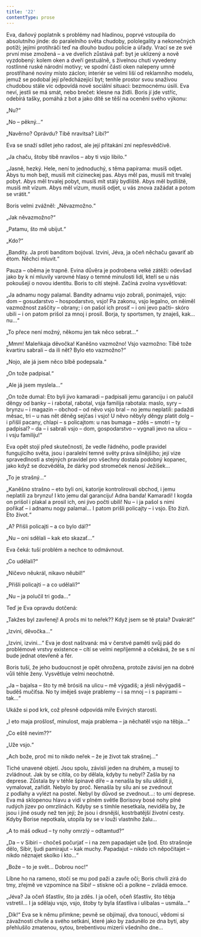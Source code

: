 ```yaml
---
title: '22'
contentType: prose
---
```


<section>

Eva, daňový poplatník s problémy nad hladinou, poprvé vstoupila do absolutního jinde: do paralelního světa chudoby, pololegality a nekonečných potíží; jejími protihráči teď na dlouho budou policie a úřady. Vrací se ze své první mise zmožená – a ve dveřích zůstává paf: byt je uklizený a nově vyzdobený: kolem oken a dveří gestuálně, s živelnou chutí vyvedeny rostlinné ruské národní motivy; ve spodní části oken nalepeny umně prostřihané noviny místo záclon; interiér se velmi liší od reklamního modelu, jemuž se podobal její předcházející byt; tenhle prostor svou snaživou chudobou stále víc odpovídá nové sociální situaci: bezmocnému úsilí. Eva neví, jestli se má smát, nebo brečet: klesne na židli. Boris jí jde vstříc, odebírá tašky, pomáhá z bot a jako dítě se těší na ocenění svého výkonu:

„Nu?“

„No – pěkný…“

„Navěrno? Oprávdu? Tibě nravitsa? Libi?“

Eva se snaží sdílet jeho radost, ale její přitakání zní nepřesvědčivě.

„Ja chaču, štoby tibě nravilos – aby ti vsjo libilo.“

„Jasně, hezký. Hele, není to jednoduchý, s těma papírama: musíš odjet. Abys tu moh bejt, musíš mít cizineckej pas. Abys měl pas, musíš mít trvalej pobyt. Abys měl trvalej pobyt, musíš mít stálý bydliště. Abys měl bydliště, musíš mít vízum. Abys měl vízum, musíš odjet, u vás znova zažádat a potom se vrátit.“

Boris velmi zvážněl: „Něvazmožno.“

„Jak něvazmožno?“

„Patamu, što mě ubijut.“

„Kdo?“

„Bandity. Ja proti banditom bojóval. Izvini, Jéva, ja očeň něchaču gavariť ab étom. Něchci mluvit.“

Pauza – oběma je trapně. Evina důvěra je podrobena velké zátěži: odevšad jako by k ní mluvily varovné hlasy o temné minulosti lidí, kteří se u nás pokoušejí o novou identitu. Boris to cítí stejně. Začíná zvolna vysvětlovat:

„Ja adnamu nogy palamal. Bandity adnamu vsjo zobrali, ponimaješ, vsjo: dom – gosudarstvo – hospodarstvo, vsjo! Pa zakonu, vsjo legalno, on něiměl vazmožnost zaščity – obrany; i on pašol ich prosiť – i oni jevo pačti– skóro ubili – i on patom prišol za mnoj i prosil. Borja, ty sportsmen, ty znaješ, kak… nu…“

„To přece není možný, někomu jen tak něco sebrat…“

„Mmm! Maleňkaja děvočka! Kaněšno vazmožno! Vsjo vazmožno: Tibě tože kvartiru sabrali – da ili nět? Bylo eto vazmožno?“

„Nojo, ale já jsem něco blbě podepsala.“

„On tože padpisal.“

„Ale já jsem myslela…“

„On tože dumal: Eto byli jivo kamaradi – padpisali jemu garanciju i on palučil děngy od banky – i rabotal, rabotal, vsja familija rabotala: maslo, syry – brynzu – i magazin – obchod – od něvo vsjo bral – no jemu neplatili: padaždi měsac, tri – u nas nět děněg sejčas i vsjo! U něvo něbyly děngy platit dolg – i přišlí pacany, chlapi – s policajtom: u nas bumaga – zděs – smotri – ty padpisal? – da – i sabrali vsjo – dom, gospodarstvo – vygnali jevo na ulicu – i vsju familiju!“

Eva opět stojí před skutečností, že vedle řádného, podle pravidel fungujícího světa, jsou i paralelní temné světy práva silnějšího; její vize spravedlnosti a stejných pravidel pro všechny dostala podobný kopanec, jako když se dozvěděla, že dárky pod stromeček nenosí Ježíšek…

„To je strašný…“

„Kaněšno strašno – eto byli oni, katorije kontrolirovali obchod, i jemu neplatili za brynzu! I kto jemu dal garanciju! Adna banda! Kamaradi! I kogda on prišol i plakal a prosil ich, oni jivo počti ubili! Nu – i ja pašol s nimi pořikať – i adnamu nogy palamal… I patom prišli policajty – i vsjo. Eto žizň. Eto život.“

„A? Přišli policajti – a co bylo dál?“

„Nu – oni sdělali – kak eto skazať…“

Eva čeká: tuší problém a nechce to odmávnout.

„Co udělali?“

„Ničevo něukrál, nikavo něubil!“

„Přišli policajti – a co udělali?“

„Nu – ja polučil tri goda…“

Teď je Eva opravdu dotčená:

„Takžes byl zavřenej! A pročs mi to neřek?? Když jsem se tě ptala? Dvakrát!“

„Izvini, děvočka…“

„Izvini, izvini…“ Eva je dost naštvaná: má v čerstvé paměti svůj pád do problémové vrstvy existence – cítí se velmi nepříjemně a očekává, že se s ní bude jednat otevřeně a fér.

Boris tuší, že jeho budoucnost je opět ohrožena, protože závisí jen na dobré vůli téhle ženy. Vysvětluje velmi neochotně.

„Ja – bajalsa – što ty mě brósiš na ulicu – mě výgadiš; a jésli něvýgadiš – buděš mučiťsa. No ty iměješ svaje prablemy – i sa mnoj – i s papirami – tak…“

Ukáže si pod krk, což přesně odpovídá míře Eviných starostí.

„I eto maja prošlosť, minulost, maja prablema – ja něchatěl vsjo na těbja…“

„Co eště nevim??“

„Uže vsjo.“

„Ach bože, proč mi to nikdo neřek – že je život tak strašnej…“

Tiché unavené objetí. Jsou spolu, závislí jeden na druhém, a musejí to zvládnout. Jak by se cítila, co by dělala, kdyby tu nebyl? Zašla by na deprese. Zůstala by v téhle špinavé díře – a nenašla by sílu uklidit ji, vymalovat, zařídit. Nebylo by proč. Nenašla by sílu ani se zvednout z podlahy a vylézt na postel. Nebyl by důvod se zvednout…: to umí deprese. Eva má sklopenou hlavu a vidí v plném světle Borisovy bosé nohy plné rudých jizev po omrzlinách. Kdyby se s tímhle nesetkala, neviděla by, že jsou i jiné osudy než ten její; že jsou i drsnější, kostrbatější životní cesty. Kdyby Borise nepotkala, utopila by se v louži vlastního žalu…

„A to máš odkud – ty nohy omrzlý – odtamtud?“

„Da – v Sibiri – chočeš počurjať – i na zem papadajet uže ljod. Eto strašnoje dělo, Sibir, ljudi pamirajut – kak muchy. Papadajut – nikdo ich něpočitajet – nikdo něznajet skolko i kto…“

„Bože – to je svět… Dobrou noc!“

Líbne ho na rameno, stočí se mu pod paži a zavře oči; Boris chvíli zírá do tmy, zřejmě ve vzpomínce na Sibiř – stiskne oči a polkne – zvládá emoce.

„Jéva? Ja očeň šťastliv, što ja zděs. I ja očeň, očeň šťastliv, što těbja vstretil… I ja sdělaju vsjo, vsjo, štoby ty byla šťastliva i ulibalas – usmála…“

„Dík!“ Eva se k němu přimkne; pevně se objímají, dva tonoucí, vědomi si závažnosti chvíle a svého setkání, které jako by zadunělo ze dna bytí, aby přehlušilo zmatenou, sytou, brebentivou mizerii všedního dne…

</section>
